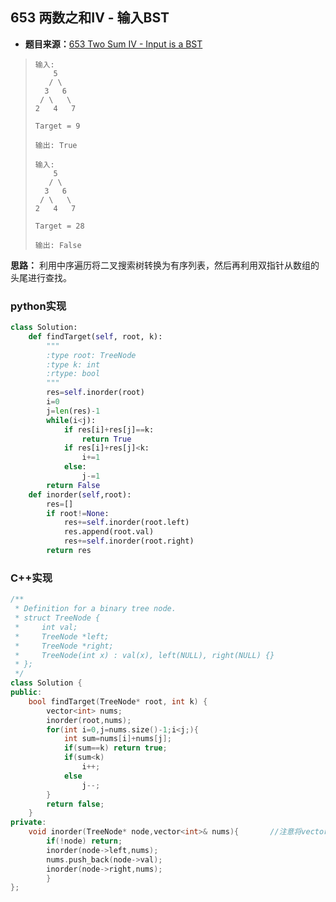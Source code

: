 ## 653 两数之和IV - 输入BST

* **题目来源：**[653 Two Sum IV - Input is a BST](https://leetcode-cn.com/problems/two-sum-iv-input-is-a-bst/)

> ```
> 输入: 
>     5
>    / \
>   3   6
>  / \   \
> 2   4   7
> 
> Target = 9
> 
> 输出: True
> ```
>
> ```
> 输入: 
>     5
>    / \
>   3   6
>  / \   \
> 2   4   7
> 
> Target = 28
> 
> 输出: False
> ```

**思路：** 利用中序遍历将二叉搜索树转换为有序列表，然后再利用双指针从数组的头尾进行查找。

### python实现

```python
class Solution:
    def findTarget(self, root, k):
        """
        :type root: TreeNode
        :type k: int
        :rtype: bool
        """
        res=self.inorder(root)
        i=0
        j=len(res)-1
        while(i<j):
            if res[i]+res[j]==k:
                return True
            if res[i]+res[j]<k:
                i+=1
            else:
                j-=1
        return False
    def inorder(self,root):
        res=[]
        if root!=None:
            res+=self.inorder(root.left)
            res.append(root.val)
            res+=self.inorder(root.right)
        return res
```

### C++实现

```C++
/**
 * Definition for a binary tree node.
 * struct TreeNode {
 *     int val;
 *     TreeNode *left;
 *     TreeNode *right;
 *     TreeNode(int x) : val(x), left(NULL), right(NULL) {}
 * };
 */
class Solution {
public:
    bool findTarget(TreeNode* root, int k) {
        vector<int> nums;
        inorder(root,nums);
        for(int i=0,j=nums.size()-1;i<j;){
            int sum=nums[i]+nums[j];
            if(sum==k) return true;
            if(sum<k)
                i++;
            else
                j--;
        }
        return false;
    }
private:
    void inorder(TreeNode* node,vector<int>& nums){       //注意将vector作为参数引用
        if(!node) return;
        inorder(node->left,nums);
        nums.push_back(node->val);
        inorder(node->right,nums);
        }
};
```